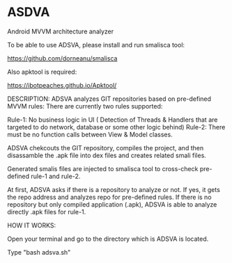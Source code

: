 # ASDVA
Android MVVM architecture analyzer

To be able to use ADSVA, please install and run smalisca tool:

https://github.com/dorneanu/smalisca 

Also apktool is required: 

https://ibotpeaches.github.io/Apktool/

DESCRIPTION: 
ADSVA analyzes GIT repositories based on pre-defined MVVM rules: There are currently two rules supported:

Rule-1: No business logic in UI ( Detection of Threads & Handlers that are targeted to do network, database or some other logic behind)
Rule-2: There must be no function calls between View & Model classes.

ADSVA chekcouts the GIT repository, compiles the project, and then disassamble the .apk file into dex files and creates related smali files.

Generated smalis files are injected to smalisca tool to cross-check pre-defined rule-1 and rule-2.

At first, ADSVA asks if there is a repository to analyze or not. If yes, it gets the repo address and analyzes repo for pre-defined rules.
If there is no repository but only compiled application (.apk), ADSVA is able to analyze directly .apk files for rule-1.

HOW IT WORKS:

Open your terminal and go to the directory which is ADSVA is located.

Type "bash adsva.sh"

